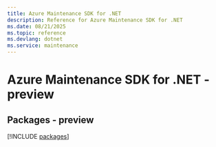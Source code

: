 ```yaml
---
title: Azure Maintenance SDK for .NET
description: Reference for Azure Maintenance SDK for .NET
ms.date: 08/21/2025
ms.topic: reference
ms.devlang: dotnet
ms.service: maintenance
---
```

# Azure Maintenance SDK for .NET - preview
## Packages - preview
[!INCLUDE [packages](maintenance-index.md)]